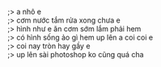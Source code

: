 ;> a nhô e<br>
;> cơm nước tắm rửa xong chưa e<br>
;> hình như e ăn cơm sớm lắm phải hem<br>
;> có hình sống ảo gì hem up lên a coi coi e<br>
;> coi nay tròn hay gầy e<br>
;> up lên sài photoshop ko cũng quá cha
